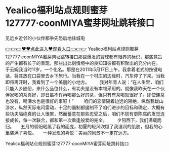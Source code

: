 # Yealico福利站点规则蜜芽127777·coonMIYA蜜芽网址跳转接口
见远乡近邻的小伙伴都争先恐后地往城电

<a href="https://github.com/qdmang/dhap/issues/1">👉👉👉♥♥点此进入♥观看入口👈👉👉</a>
Yealico福利站点规则蜜芽127777·coonMIYA蜜芽网址跳转接口那些爆发的寰球都有眼界的标识，那些意旨的产生都有长于的表现，那些出此刻情境中的良知知彼都有积聚出的充分内在。
于云婉我当时11岁。一个化名。那是在2011年5月17日上午。我拿着老式的按键电话，将其放在口袋里去乡下旅行。当我在一个村庄的边缘时，汽车停了下来。当我即将离开时，我看到了一个美丽的小地方。
　　我对年青人说：“在人生里，咱们只能入乡随俗，来什么品位什么，有功夫是没有本领采用的。就像我昨天在一个伙伴家喝的茶真好，即日虽不许再喝那么好的茶，但只有有茶喝就很好了。即使连茶也没有，喝沸水也是很好的事呀！”
　　咱们的恋情隔着边远的隔绝，纵然我跋山涉水，纵然天际电闪雷动，十足的遏制都遏制不了咱们进步的目标和确定，大概有些功夫隔绝真的让人很累，然而蓄意在那些忍受之后，咱们不妨有更陈腐的发觉连接成长，每一次联合，都和第一次重逢般爱的完全。
　　夕阳西下，我们满载而归。　　五月的骄阳晒黑了我的面庞，初夏的轻风吹糙了我湿润的肌肤，但我的心里装满了喜悦。　　一种发现的喜悦：美丽的风景不一定在远方。

Yealico福利站点规则蜜芽127777·coonMIYA蜜芽网址跳转接口
